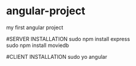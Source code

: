 # angular-project
my first angular project

#SERVER INSTALLATION 
sudo npm install express <br/>
sudo npm install moviedb 

#CLIENT INSTALLATION
sudo yo angular
